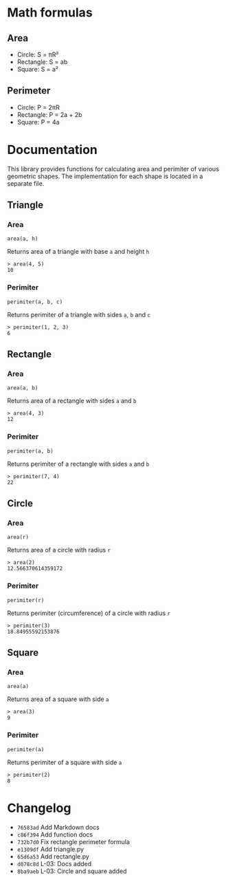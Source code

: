 # Math formulas
## Area
- Circle: S = πR²
- Rectangle: S = ab
- Square: S = a²

## Perimeter
- Circle: P = 2πR
- Rectangle: P = 2a + 2b
- Square: P = 4a

# Documentation

This library provides functions for calculating area and perimiter of various geometric shapes. The implementation for each shape is located in a separate file.

## Triangle

### Area

`area(a, h)`

Returns area of a triangle with base `a` and height `h`

```
> area(4, 5)
10
```

### Perimiter

`perimiter(a, b, c)`

Returns perimiter of a triangle with sides `a`, `b` and `c`

```
> perimiter(1, 2, 3)
6
```

## Rectangle

### Area

`area(a, b)`

Returns area of a rectangle with sides `a` and `b`

```
> area(4, 3)
12
```

### Perimiter

`perimiter(a, b)`

Returns perimiter of a rectangle with sides `a` and `b`

```
> perimiter(7, 4)
22
```

## Circle

### Area

`area(r)`

Returns area of a circle with radius `r`

```
> area(2)
12.566370614359172
```

### Perimiter

`perimiter(r)`

Returns perimiter (circumference) of a circle with radius `r`

```
> perimiter(3)
18.84955592153876
```

## Square

### Area

`area(a)`

Returns area of a square with side `a`

```
> area(3)
9
```

### Perimiter

`perimiter(a)`

Returns perimiter of a square with side `a`

```
> perimiter(2)
8
```

# Changelog

- `76583ad` Add Markdown docs
- `c86f394` Add function docs
- `732b7d0` Fix rectangle perimeter formula
- `e1309df` Add triangle.py
- `65d6a53` Add rectangle.py
- `d078c8d` L-03: Docs added
- `8ba9aeb` L-03: Circle and square added
